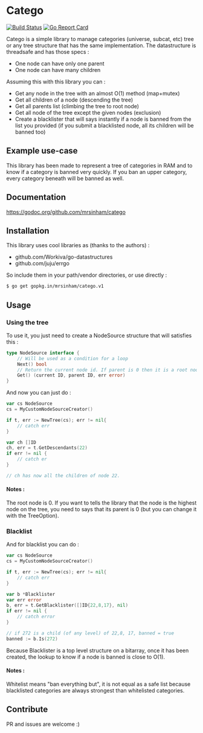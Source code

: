 # Catego

[![Build Status](https://travis-ci.org/mrsinham/catego.png?branch=master)](https://travis-ci.org/mrsinham/catego)
[![Go Report Card](https://goreportcard.com/badge/github.com/mrsinham/catego)](https://goreportcard.com/report/github.com/mrsinham/catego)

Catego is a simple library to manage categories (universe, subcat, etc) tree or any tree structure that has the same implementation. The datastructure is threadsafe and has those specs :

* One node can have only one parent
* One node can have many children

Assuming this with this library you can :

* Get any node in the tree with an almost O(1) method (map+mutex)
* Get all children of a node (descending the tree)
* Get all parents list (climbing the tree to root node)
* Get all node of the tree except the given nodes (exclusion)
* Create a blacklister that will says instantly if a node is banned from the list you provided (if you submit a blacklisted node, all its children will be banned too)


## Example use-case

This library has been made to represent a tree of categories in RAM and to know if a category is banned very quickly. If you ban an upper category, every category beneath will be banned as well.

## Documentation

https://godoc.org/github.com/mrsinham/catego

## Installation

This library uses cool libraries as (thanks to the authors) :

* github.com/Workiva/go-datastructures
* github.com/juju/errgo

So include them in your path/vendor directories, or use directly :

```bash
$ go get gopkg.in/mrsinham/catego.v1
```

## Usage

### Using the tree

To use it, you just need to create a NodeSource structure that will satisfies this :

```go
type NodeSource interface {
	// Will be used as a condition for a loop
	Next() bool
	// Return the current node id. If parent is 0 then it is a root node
	Get() (current ID, parent ID, err error)
}
```

And now you can just do :

```go
var cs NodeSource
cs = MyCustomNodeSourceCreator()

if t, err := NewTree(cs); err != nil{
	// catch err
}

var ch []ID
ch, err = t.GetDescendants(22)
if err != nil {
	// catch er
}

// ch has now all the children of node 22.
```

#### Notes :

The root node is 0. If you want to tells the library that the node is the highest node on the tree, you need to says that its parent is 0 (but you can change it with the TreeOption).

### Blacklist

And for blacklist you can do :

```go 
var cs NodeSource
cs = MyCustomNodeSourceCreator()

if t, err := NewTree(cs); err != nil{
	// catch err
}

var b *Blacklister
var err error
b, err = t.GetBlacklister([]ID{22,8,17}, nil)
if err != nil {
	// catch error
}

// if 272 is a child (of any level) of 22,8, 17, banned = true
banned := b.Is(272)
```

Because Blacklister is a top level structure on a bitarray, once it has been created, the lookup to know if a node is banned is close to O(1).

#### Notes :

Whitelist means "ban everything but", it is not equal as a safe list because blacklisted categories are always strongest than whitelisted categories.


## Contribute

PR and issues are welcome :)
